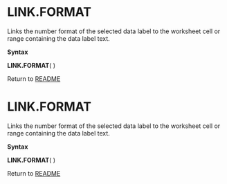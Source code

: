 # LINK.FORMAT

Links the number format of the selected data label to the worksheet cell
or range containing the data label text.

**Syntax**

**LINK.FORMAT**( )



Return to [README](README.md#L)

# LINK.FORMAT

Links the number format of the selected data label to the worksheet cell
or range containing the data label text.

**Syntax**

**LINK.FORMAT**( )



Return to [README](README.md#L)

